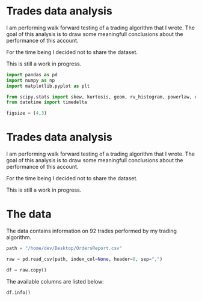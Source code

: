 # Trades data analysis
I am performing walk forward testing of a trading algorithm that I wrote.
The goal of this analysis is to draw some meaningfull conclusions about the performance of this account.

For the time being I decided not to share the dataset.

This is still a work in progress.
```python
import pandas as pd
import numpy as np
import matplotlib.pyplot as plt

from scipy.stats import skew, kurtosis, geom, rv_histogram, powerlaw, expon
from datetime import timedelta
```
```python
figsize = (4,3)
```
# Trades data analysis
I am performing walk forward testing of a trading algorithm that I wrote.
The goal of this analysis is to draw some meaningfull conclusions about the performance of this account.

For the time being I decided not to share the dataset.

This is still a work in progress.

# The data
The data contains information on 92 trades performed by my trading algorithm.
```python
path = "/home/dev/Desktop/OrdersReport.csv"
```
```python
raw = pd.read_csv(path, index_col=None, header=0, sep=",")
```
```python
df = raw.copy()
```
The available columns are listed below:
```python
df.info()
```
